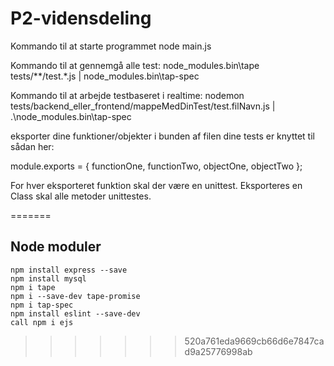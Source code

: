 # P2-vidensdeling

Kommando til at starte programmet
node main.js

Kommando til at gennemgå alle test:
node_modules\.bin\tape tests/**/test.*.js | node_modules\.bin\tap-spec

Kommando til at arbejde testbaseret i realtime:
nodemon tests/backend_eller_frontend/mappeMedDinTest/test.filNavn.js | .\node_modules\.bin\tap-spec

eksporter dine funktioner/objekter i bunden af filen dine tests er knyttet til sådan her:

module.exports = {
  functionOne,
  functionTwo,
  objectOne,
  objectTwo
};

For hver eksporteret funktion skal der være en unittest. Eksporteres en Class skal alle metoder unittestes.

=======
## Node moduler
```
npm install express --save
npm install mysql
npm i tape
npm i --save-dev tape-promise
npm i tap-spec
npm install eslint --save-dev
call npm i ejs
```
>>>>>>> 520a761eda9669cb66d6e7847cad9a25776998ab
